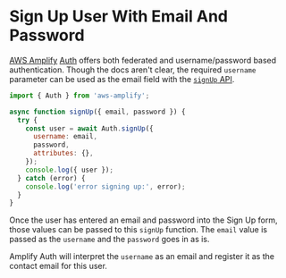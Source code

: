 # Sign Up User With Email And Password

[AWS Amplify](https://aws.amazon.com/amplify/)
[Auth](https://docs.amplify.aws/lib/auth/getting-started/q/platform/js) offers
both federated and username/password based authentication. Though the docs
aren't clear, the required `username` parameter can be used as the email field
with the [`signUp`
API](https://aws-amplify.github.io/amplify-js/api/classes/authclass.html#signup).

```javascript
import { Auth } from 'aws-amplify';

async function signUp({ email, password }) {
  try {
    const user = await Auth.signUp({
      username: email,
      password,
      attributes: {},
    });
    console.log({ user });
  } catch (error) {
    console.log('error signing up:', error);
  }
}
```

Once the user has entered an email and password into the Sign Up form, those
values can be passed to this `signUp` function. The `email` value is passed as
the `username` and the `password` goes in as is.

Amplify Auth will interpret the `username` as an email and register it as the
contact email for this user.
